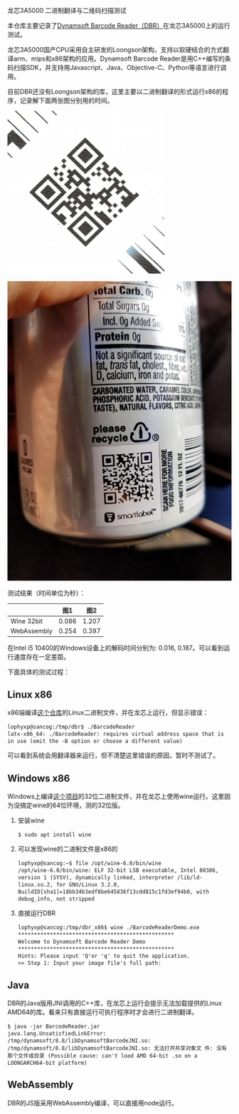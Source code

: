 龙芯3A5000 二进制翻译与二维码扫描测试

本仓库主要记录了[Dynamsoft Barcode Reader（DBR）](https://www.dynamsoft.com/barcode-reader/overview/)在龙芯3A5000上的运行测试。

龙芯3A5000国产CPU采用自主研发的Loongson架构，支持以软硬结合的方式翻译arm、mips和x86架构的应用。Dynamsoft Barcode Reader是用C++编写的条码扫描SDK，并支持用Javascript、Java、Objective-C、Python等语言进行调用。

目前DBR还没有Loongson架构的库，这里主要以二进制翻译的形式运行x86的程序，记录解下面两张图分别用的时间。

![](img/black_qr_code.png)

![](img/image041.jpg)

测试结果（时间单位为秒）：

|                 | 图1    | 图2    |
|-----------------|--------|--------|
| Wine 32bit      | 0\.086 | 1\.207 |
| WebAssembly     | 0\.254 | 0\.397 |


在Intel i5 10400的Windows设备上的解码时间分别为: 0.016, 0.187。可以看到运行速度存在一定差距。


下面具体的测试过程：

## Linux x86

x86端编译[这个仓库](https://github.com/yushulx/cmake)的Linux二进制文件，并在龙芯上运行，但显示错误：

```
lophyxp@sancog:/tmp/dbr$ ./BarcodeReader
latx-x86_64: ./BarcodeReader: requires virtual address space that is in use (omit the -B option or choose a different value)
```

可以看到系统会用翻译器来运行，但不清楚这里错误的原因，暂时不测试了。

## Windows x86

Windows上编译[这个项目](https://www.dynamsoft.com/barcode-reader/resources/code-gallery/?SampleID=82)的32位二进制文件，并在龙芯上使用wine运行。这里因为没搞定wine的64位环境，测的32位版。

1. 安装wine

    ```
    $ sudo apt install wine
    ```

2. 可以发现wine的二进制文件是x86的

    ```
    lophyxp@sancog:~$ file /opt/wine-6.0/bin/wine
    /opt/wine-6.0/bin/wine: ELF 32-bit LSB executable, Intel 80386, version 1 (SYSV), dynamically linked, interpreter /lib/ld-linux.so.2, for GNU/Linux 3.2.0, BuildID[sha1]=18bb34b3edf8be645836f13cdd815c1fd3ef94b0, with debug_info, not stripped
    ```

3. 直接运行DBR

    ```
    lophyxp@sancog:/tmp/dbr_x86$ wine ./BarcodeReaderDemo.exe
    *************************************************
    Welcome to Dynamsoft Barcode Reader Demo
    *************************************************
    Hints: Please input 'Q'or 'q' to quit the application.
    >> Step 1: Input your image file's full path:
    ```

## Java

DBR的Java版用JNI调用的C++库，在龙芯上运行会提示无法加载提供的Linux AMD64的库。看来只有直接运行可执行程序时才会进行二进制翻译。

```
$ java -jar BarcodeReader.jar
java.lang.UnsatisfiedLinkError: /tmp/dynamsoft/8.8/libDynamsoftBarcodeJNI.so: /tmp/dynamsoft/8.8/libDynamsoftBarcodeJNI.so: 无法打开共享对象文 件: 没有那个文件或目录 (Possible cause: can't load AMD 64-bit .so on a LOONGARCH64-bit platform)
```

## WebAssembly

DBR的JS版采用WebAssembly编译，可以直接用node运行。



